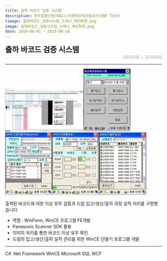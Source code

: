 ```yaml
---
title: 출하 바코드 검증 시스템
description: 한국알콜산업(KAI)/이엔에프테크놀로지(ENF Tech)
timage: 출하바코드_검증시스템_스캐너_메인화면.png
image: 출하바코드_검증시스템_스캐너_메인화면.png
date: 2019-06-01 ~ 2019-09-30
---
```


<div style="font-weight: bold; font-size: 1.5rem">출하 바코드 검증 시스템</div>
<div style="text-align: right; color: #aaaab3">2019/06 ~ 2019/09</div>

---

<div class="table-wrapper" markdwon="block">
    <img src="/assets/images/projects/출하바코드_검증시스템_스캐너_메인화면.png" width="50%" height="50%"/><img class="hyde page-image" src="/assets/images/projects/출하바코드_검증시스템_PDA_메인화면.png" alt="{{ page.image | split: '.' | first }}" width="30%" height="30%"/><img class="hyde page-image" src="/assets/images/projects/출하바코드_검증시스템_PDA_실적조회.png" alt="{{ page.image | split: '.' | first }}" width="30%" height="30%" /><img class="hyde page-image" src="/assets/images/projects/출하바코드_검증시스템_PDA_라벨검증.png" alt="{{ page.image | split: '.' | first }}" width="30%" height="30%" /><img class="hyde page-image" src="/assets/images/projects/출하바코드_검증시스템_PDA_데이터조회.png" alt="{{ page.image | split: '.' | first }}" width="30%" height="30%" />
</div>


출력된 바코드에 대한 이상 유무 검증과 드럼 입고/생산/출하 과정 실적 처리를 구현했습니다.

- 역할 : WinForm, WinCE 프로그램 FE개발
- Panasonic Scanner SDK 활용
- 이미지 처리를 통한 바코드 이상 유무 확인
- 드럼의 입고/생산/출하 실적 관리를 위한 WinCE 단말기 프로그램 개발

---

<div class="hyde tags skills">
    <a class="hyde tag">C#</a>
    <a class="hyde tag">.Net Framework</a>
    <a class="hyde tag">WinCE</a>
    <a class="hyde tag">Microsoft SQL</a>
    <a class="hyde tag">WCF</a>
</div>
